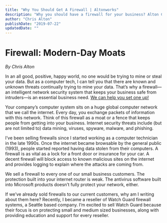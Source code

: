 ```yaml
---
title: "Why You Should Get A Firewall | Altonworks"
description: "Why you should have a firewall for your business? Alton Computer Solutions provides firewall solutions to protect your business from cyber threats. Our firewalls with VPN offer robust security and secure remote access."
author: "Chris Alton"
publishDate: "2019-07-22"
updatedDate: ""
---
```


# Firewall: Modern-Day Moats
*By Chris Alton*

In an all good, positive, happy world, no one would be trying to mine or steal your data. But as a computer tech, I can tell you that there are known and unknown threats continually trying to mine your data. That’s why a firewall—an intelligent network security system that keeps your business safe from intruders—is an essential business need. [We can help you set one up!](/solutions/firewall)

Your company’s computer system sits on a huge global computer network that we call the internet. Every day, you exchange packets of information with this network. Think of this firewall as a moat or a fence that keeps people from getting into your business. Internet security threats include (but are not limited to) data mining, viruses, spyware, malware, and phishing.

I’ve been selling firewalls since I started working as a computer technician in the late 1990s. Once the internet became browsable by the general public (1993), people started reported having data stolen from their computers. A firewall is as vital as a lock for a front door or insurance for your car. A decent firewall will block access to known malicious sites on the internet and provides logging to explain where the attacks are coming from.

We sell a firewall to every one of our small business customers. The protection built into your internet router is weak. The antivirus software built into Microsoft products doesn’t fully protect your network, either.

If we’ve already sold firewalls to our current customers, why am I writing about them here? Recently, I became a reseller of Watch Guard firewall systems, a Seattle based company. I’m excited to sell Watch Guard because their focus is on protecting small and medium sized businesses, along with providing education and support for every reseller.
